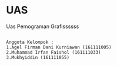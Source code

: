 # UAS
Uas Pemograman Grafissssss
``` Topik yang kita buat tentang simulasi permainan wahana contohnya seperti bianglala.

Anggota Kelompok :
1.Agel Firman Dani Kurniawan (161111005)
2.Muhammad Irfan Faishol (161111033)
3.Mukhyiddin (161111055)
```
